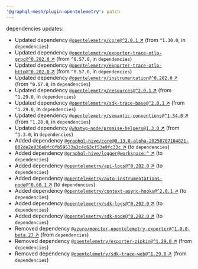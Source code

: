 ```yaml
---
'@graphql-mesh/plugin-opentelemetry': patch
---
```


dependencies updates: 

- Updated dependency [`@opentelemetry/core@^2.0.1` ↗︎](https://www.npmjs.com/package/@opentelemetry/core/v/2.0.1) (from `^1.30.0`, in `dependencies`)
- Updated dependency [`@opentelemetry/exporter-trace-otlp-grpc@^0.202.0` ↗︎](https://www.npmjs.com/package/@opentelemetry/exporter-trace-otlp-grpc/v/0.202.0) (from `^0.57.0`, in `dependencies`)
- Updated dependency [`@opentelemetry/exporter-trace-otlp-http@^0.202.0` ↗︎](https://www.npmjs.com/package/@opentelemetry/exporter-trace-otlp-http/v/0.202.0) (from `^0.57.0`, in `dependencies`)
- Updated dependency [`@opentelemetry/instrumentation@^0.202.0` ↗︎](https://www.npmjs.com/package/@opentelemetry/instrumentation/v/0.202.0) (from `^0.57.0`, in `dependencies`)
- Updated dependency [`@opentelemetry/resources@^2.0.1` ↗︎](https://www.npmjs.com/package/@opentelemetry/resources/v/2.0.1) (from `^1.29.0`, in `dependencies`)
- Updated dependency [`@opentelemetry/sdk-trace-base@^2.0.1` ↗︎](https://www.npmjs.com/package/@opentelemetry/sdk-trace-base/v/2.0.1) (from `^1.29.0`, in `dependencies`)
- Updated dependency [`@opentelemetry/semantic-conventions@^1.34.0` ↗︎](https://www.npmjs.com/package/@opentelemetry/semantic-conventions/v/1.34.0) (from `^1.28.0`, in `dependencies`)
- Updated dependency [`@whatwg-node/promise-helpers@1.3.0` ↗︎](https://www.npmjs.com/package/@whatwg-node/promise-helpers/v/1.3.0) (from `^1.3.0`, in `dependencies`)
- Added dependency [`@graphql-hive/core@0.13.0-alpha-20250707104821-802de2e836e8fc0fb59533a3c4c63cf53e9fc33c` ↗︎](https://www.npmjs.com/package/@graphql-hive/core/v/0.13.0) (to `dependencies`)
- Added dependency [`@graphql-hive/logger@workspace:^` ↗︎](https://www.npmjs.com/package/@graphql-hive/logger/v/workspace:^) (to `dependencies`)
- Added dependency [`@opentelemetry/api-logs@^0.202.0` ↗︎](https://www.npmjs.com/package/@opentelemetry/api-logs/v/0.202.0) (to `dependencies`)
- Added dependency [`@opentelemetry/auto-instrumentations-node@^0.60.1` ↗︎](https://www.npmjs.com/package/@opentelemetry/auto-instrumentations-node/v/0.60.1) (to `dependencies`)
- Added dependency [`@opentelemetry/context-async-hooks@^2.0.1` ↗︎](https://www.npmjs.com/package/@opentelemetry/context-async-hooks/v/2.0.1) (to `dependencies`)
- Added dependency [`@opentelemetry/sdk-logs@^0.202.0` ↗︎](https://www.npmjs.com/package/@opentelemetry/sdk-logs/v/0.202.0) (to `dependencies`)
- Added dependency [`@opentelemetry/sdk-node@^0.202.0` ↗︎](https://www.npmjs.com/package/@opentelemetry/sdk-node/v/0.202.0) (to `dependencies`)
- Removed dependency [`@azure/monitor-opentelemetry-exporter@^1.0.0-beta.27` ↗︎](https://www.npmjs.com/package/@azure/monitor-opentelemetry-exporter/v/1.0.0) (from `dependencies`)
- Removed dependency [`@opentelemetry/exporter-zipkin@^1.29.0` ↗︎](https://www.npmjs.com/package/@opentelemetry/exporter-zipkin/v/1.29.0) (from `dependencies`)
- Removed dependency [`@opentelemetry/sdk-trace-web@^1.29.0` ↗︎](https://www.npmjs.com/package/@opentelemetry/sdk-trace-web/v/1.29.0) (from `dependencies`)

